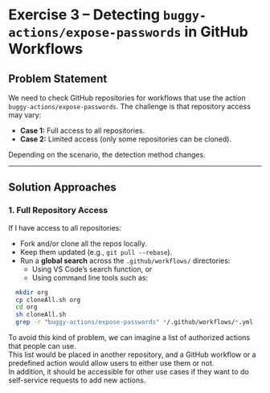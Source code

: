 # Exercise 3 – Detecting `buggy-actions/expose-passwords` in GitHub Workflows

## Problem Statement
We need to check GitHub repositories for workflows that use the action  
`buggy-actions/expose-passwords`. The challenge is that repository access may vary:

- **Case 1:** Full access to all repositories.  
- **Case 2:** Limited access (only some repositories can be cloned).  

Depending on the scenario, the detection method changes.

---

## Solution Approaches

### 1. Full Repository Access
If I have access to all repositories:
- Fork and/or clone all the repos locally.  
- Keep them updated (e.g., `git pull --rebase`).  
- Run a **global search** across the `.github/workflows/` directories:  
  - Using VS Code’s search function, or  
  - Using command line tools such as:

```bash
  mkdir org
  cp cloneAll.sh org
  cd org
  sh cloneAll.sh
  grep -r "buggy-actions/expose-passwords" */.github/workflows/*.yml

```
To avoid this kind of problem, we can imagine a list of authorized actions that people can use.  
This list would be placed in another repository, and a GitHub workflow or a predefined action would allow users to either use them or not.  
In addition, it should be accessible for other use cases if they want to do self-service requests to add new actions.
